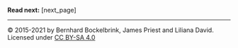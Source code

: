 

**Read next:** [next_page]

---

© 2015-2021 by Bernhard Bockelbrink, James Priest and Liliana David. Licensed under [CC BY-SA 4.0](/license/)
